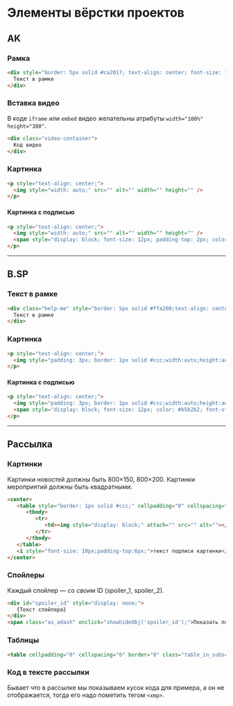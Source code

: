 # Элементы вёрстки проектов

## AK

### Рамка
```html
<div style="border: 5px solid #ca2017; text-align: center; font-size: 16px; font-weight: bold; padding: 15px 10px 15px 10px; width: 100%; margin-bottom: 2em; max-width: 800px;">
  Текст в рамке
</div>
```

### Вставка видео

В коде `iframe` или `embed` видео желательны атрибуты `width="100%" height="380"`.

```html
<div class="video-container">
  Код видео
</div>
```

### Картинка

```html
<p style="text-align: center;">
  <img style="width: auto;" src="" alt="" width="" height="" />
</p>
```

#### Картинка с подписью

```html
<p style="text-align: center;">
  <img style="width: auto;" src="" alt="" width="" height="" />
  <span style="display: block; font-size: 12px; padding-top: 2px; color: #b5b2b2; font-style: italic;">текст подписи</span>
</p>
```

----

## B.SP

### Текст в рамке

```html
<div class="help-me" style="border: 5px solid #ffa200;text-align: center;font-size: 18px;font-weight: bold;padding: 12px 15px 2px 15px;width: 100%;margin-bottom: 2em;max-width: 840px;">
  Текст в рамке
</div>
```

### Картинка

```html
<p style="text-align: center;">
  <img style="padding: 3px; border: 1px solid #ccc;width:auto;height:auto;border-radius:3px;" src="" alt="" width="" height="" />
</p>
```

#### Картинка с подписью

```html
<p style="text-align: center;">
  <img style="padding: 3px; border: 1px solid #ccc;width:auto;height:auto;border-radius:3px;" src="" alt="" width="" height="" />
  <span style="display: block; font-size: 12px; color: #b5b2b2; font-style: italic;padding-top: 5px;">текст подписи</span>
</p>
```

----

## Рассылка

### Картинки

Картинки новостей должны быть 800×150, 800×200. Картинки мероприятий должны быть квадратными.

```html
<center>
   <table style="border: 1px solid #ccc;" cellpadding="0" cellspacing="0">
      <tbody>
         <tr>
            <td><img style="display: block;" attach="" src="" alt=""></td>
         </tr>
      </tbody>
   </table>
   <i style="font-size: 10px;padding-top:6px;">текст подписи картинки</i>
</center>
```

### Спойлеры

Каждый спойлер — со *своим* ID (spoiler_1, spoiler_2).

```html
<div id="spoiler_id" style="display: none;">
   {Текст спойлера}
</div>
<span class="as_adash" onclick="showhideObj('spoiler_id');">Показать подробности</span>
```

### Таблицы

```html
<table cellpadding="0" cellspacing="0" border="0" class="table_in_subscribe" align="center" width="90%">
```

### Код в тексте рассылки

Бывает что в рассылке мы показываем кусок кода для примера, а он не отображается, тогда его надо пометить тегом `<xmp>`.
